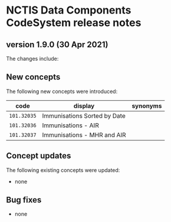 # NCTIS Data Components CodeSystem release notes

## version 1.9.0 (30 Apr 2021)

The changes include:

## New concepts
The following new concepts were introduced:

code  | display  | synonyms
------------- | ------------- | -------------
`101.32035`  | Immunisations Sorted by Date  | 
`101.32036`  | Immunisations - AIR |  
`101.32037`  | Immunisations - MHR and AIR | 


## Concept updates
The following existing concepts were updated:
* none

## Bug fixes
* none
